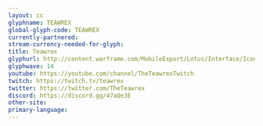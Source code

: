 ```yaml
---
layout: cc
glyphname: TEAWREX
global-glyph-code: TEAWREX
currently-partnered: 
stream-currency-needed-for-glyph: 
title: Teawrex
glyphurl: http://content.warframe.com/MobileExport/Lotus/Interface/Icons/Player/ContentCreators/Teawrex.png
glyphwave: 14
youtube: https://youtube.com/channel/TheTeawrexTwitch
twitch: https://twitch.tv/teawrex
twitter: https://twitter.com/TheTeawrex
discord: https://discord.gg/47aQeJE
other-site: 
primary-language: 
---
```


